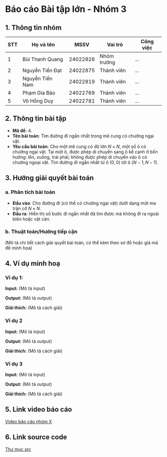 # Báo cáo Bài tập lớn - Nhóm 3

## 1. Thông tin nhóm
| STT | Họ và tên | MSSV | Vai trò | Công việc |
|---|---|---|---|---|
| 1 | Bùi Thanh Quang | 24022826 | Nhóm trưởng | ... |
| 2 | Nguyễn Tiến Đạt | 24022875 | Thành viên | ... |
| 3 | Nguyễn Tiến Nam | 24022819 | Thành viên | ... |
| 4 | Phạm Gia Bảo | 24022769 | Thành viên | ... |
| 5 | Võ Hồng Duy | 24022781 | Thành viên | ... |



## 2. Thông tin bài tập
- **Mã đề**: 4.
- **Tên bài toán**: Tìm đường đi ngắn nhất trong mê cung có chướng ngại vật.
- **Yêu cầu bài toán**: Cho một mê cung có độ lớn $N \times N$, một số ô có chướng ngại vật.
Tại một ô, được phép di chuyển sang ô kề cạnh ở bốn hướng: lên, xuống, trái phải; không được phép di chuyển vào ô có chướng ngoại vật.
Tìm đường đi ngắn nhất từ ô $(0,0)$ tới ô $(N-1,N-1)$.



## 3. Hướng giải quyết bài toán
### a. Phân tích bài toán
- **Đầu vào**: Cho đường đi (có thể có chướng ngại vật) dưới dạng một ma trận cỡ $N \times N$.
- **Đầu ra**: Hiển thị số bước đi ngắn nhất đã tìm được mà không đi ra ngoài biên hoặc vật cản.

### b. Thuật toán/Hướng tiếp cận
(Mô tả chi tiết cách giải quyết bài toán, có thể kèm theo sơ đồ hoặc giả mã để minh họa)



## 4. Ví dụ minh hoạ
### Ví dụ 1:

**Input:**
(Mô tả input)

**Output:**
(Mô tả output)

**Giải thích:**
(Mô tả cách giải)

### Ví dụ 2
**Input:**
(Mô tả input)

**Output:**
(Mô tả output)

**Giải thích:**
(Mô tả cách giải)

### Ví dụ 3
**Input:**
(Mô tả input)

**Output:**
(Mô tả output)

**Giải thích:**
(Mô tả cách giải)



## 5. Link video báo cáo
[Video báo cáo nhóm X](#)



## 6. Link source code
[Thư mục src](./src)
